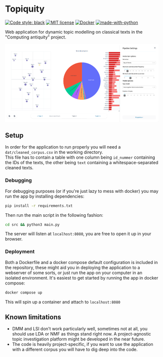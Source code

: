 # Topiquity

[![Code style: black](https://img.shields.io/badge/Code%20Style-Black-black)](https://black.readthedocs.io/en/stable/the_black_code_style/current_style.html)
[![MIT license](https://img.shields.io/badge/License-MIT-blue.svg)](https://lbesson.mit-license.org/)
[![Docker](https://badgen.net/badge/icon/docker?icon=docker&label)](https://https://docker.com/)
[![made-with-python](https://img.shields.io/badge/Made%20with-Python-1f425f.svg)](https://www.python.org/)

Web application for dynamic topic modelling on classical texts in the "Computing antiquity" project.

![Screenshot](./assets/screenshot.png)

## Setup

In order for the application to run properly you will need a `dat/cleaned_corpus.csv` in the working directory. <br>
This file has to contain a table with one column being `id_nummer` containing the IDs of the texts,
the other being `text` containing a whitespace-separated cleaned texts. <br>

### Debugging

For debugging purposes (or if you're just lazy to mess with docker) you may run the app by installing dependencies:

```bash
pip install -r requirements.txt
```

Then run the main script in the following fashion:

```bash
cd src && python3 main.py
```

The server will listen at `localhost:8080`, you are free to open it up in your browser.

### Deployment

Both a Dockerfile and a docker compose default configuration is included in the repository, these might aid you in deploying the application to a webserver of some sorts, or just run the app on your computer in an isolated environment.
It's easiest to get started by running the app in docker compose:

```bash
docker compose up
```

This will spin up a container and attach to `localhost:8080`

## Known limitations

- DMM and LSI don't work particularly well, sometimes not at all, you should use LDA or NMF as things stand right now. A project-agnostic topic investigation platform might be developed in the near future.
- The code is heavily project-specific, if you want to use the application with a different corpus you will have to dig deep into the code.
